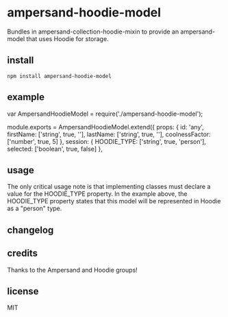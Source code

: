 # ampersand-hoodie-model

Bundles in ampersand-collection-hoodie-mixin to provide an ampersand-model that uses Hoodie for storage.

## install
```
npm install ampersand-hoodie-model
```

## example

var AmpersandHoodieModel = require('./ampersand-hoodie-model');

module.exports = AmpersandHoodieModel.extend({
    props: {
        id: 'any',
        firstName: ['string', true, ''],
        lastName: ['string', true, ''],
        coolnessFactor: ['number', true, 5]
    },
    session: {
        HOODIE_TYPE: ['string', true, 'person'],
        selected: ['boolean', true, false]
    },

## usage

The only critical usage note is that implementing classes must declare a value for the HOODIE_TYPE property.
In the example above, the HOODIE_TYPE property states that this model will be represented in Hoodie as a "person" type.

## changelog


## credits

Thanks to the Ampersand and Hoodie groups!

## license

MIT
